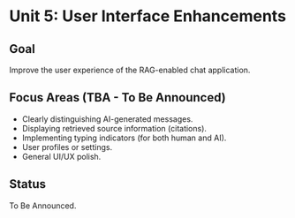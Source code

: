 # Unit 5: User Interface Enhancements

## Goal

Improve the user experience of the RAG-enabled chat application.

## Focus Areas (TBA - To Be Announced)

*   Clearly distinguishing AI-generated messages.
*   Displaying retrieved source information (citations).
*   Implementing typing indicators (for both human and AI).
*   User profiles or settings.
*   General UI/UX polish.

## Status

To Be Announced.
